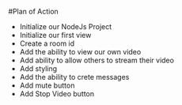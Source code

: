 #Plan of Action

- Initialize our NodeJs Project
- Initialize our first view
- Create a room id
- Add the ability to view our own video
- Add ability to allow others to stream their video
- Add styling
- Add the ability to crete messages
- Add mute button
- Add Stop Video button
